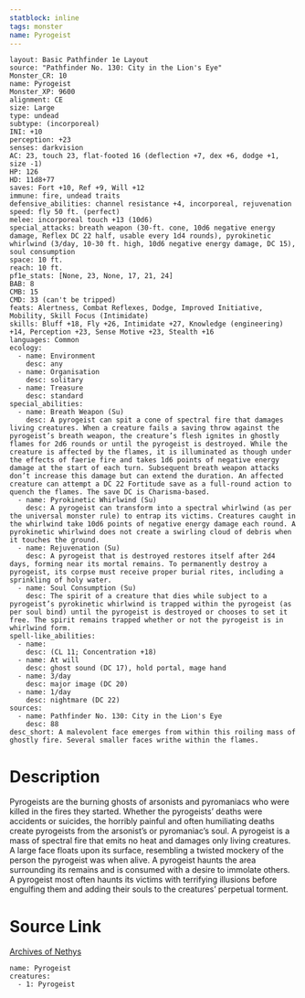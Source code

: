 ```yaml
---
statblock: inline
tags: monster
name: Pyrogeist
---
```

```statblock
layout: Basic Pathfinder 1e Layout
source: "Pathfinder No. 130: City in the Lion's Eye"
Monster_CR: 10
name: Pyrogeist
Monster_XP: 9600
alignment: CE
size: Large
type: undead
subtype: (incorporeal)
INI: +10
perception: +23
senses: darkvision
AC: 23, touch 23, flat-footed 16 (deflection +7, dex +6, dodge +1, size -1)
HP: 126
HD: 11d8+77
saves: Fort +10, Ref +9, Will +12
immune: fire, undead traits
defensive_abilities: channel resistance +4, incorporeal, rejuvenation
speed: fly 50 ft. (perfect)
melee: incorporeal touch +13 (10d6)
special_attacks: breath weapon (30-ft. cone, 10d6 negative energy damage, Reflex DC 22 half, usable every 1d4 rounds), pyrokinetic whirlwind (3/day, 10-30 ft. high, 10d6 negative energy damage, DC 15), soul consumption
space: 10 ft.
reach: 10 ft.
pf1e_stats: [None, 23, None, 17, 21, 24]
BAB: 8
CMB: 15
CMD: 33 (can't be tripped)
feats: Alertness, Combat Reflexes, Dodge, Improved Initiative, Mobility, Skill Focus (Intimidate)
skills: Bluff +18, Fly +26, Intimidate +27, Knowledge (engineering) +14, Perception +23, Sense Motive +23, Stealth +16
languages: Common
ecology:
  - name: Environment
    desc: any
  - name: Organisation
    desc: solitary
  - name: Treasure
    desc: standard
special_abilities:
  - name: Breath Weapon (Su)
    desc: A pyrogeist can spit a cone of spectral fire that damages living creatures. When a creature fails a saving throw against the pyrogeist’s breath weapon, the creature’s flesh ignites in ghostly flames for 2d6 rounds or until the pyrogeist is destroyed. While the creature is affected by the flames, it is illuminated as though under the effects of faerie fire and takes 1d6 points of negative energy damage at the start of each turn. Subsequent breath weapon attacks don’t increase this damage but can extend the duration. An affected creature can attempt a DC 22 Fortitude save as a full-round action to quench the flames. The save DC is Charisma-based.
  - name: Pyrokinetic Whirlwind (Su)
    desc: A pyrogeist can transform into a spectral whirlwind (as per the universal monster rule) to entrap its victims. Creatures caught in the whirlwind take 10d6 points of negative energy damage each round. A pyrokinetic whirlwind does not create a swirling cloud of debris when it touches the ground.
  - name: Rejuvenation (Su)
    desc: A pyrogeist that is destroyed restores itself after 2d4 days, forming near its mortal remains. To permanently destroy a pyrogeist, its corpse must receive proper burial rites, including a sprinkling of holy water.
  - name: Soul Consumption (Su)
    desc: The spirit of a creature that dies while subject to a pyrogeist’s pyrokinetic whirlwind is trapped within the pyrogeist (as per soul bind) until the pyrogeist is destroyed or chooses to set it free. The spirit remains trapped whether or not the pyrogeist is in whirlwind form.
spell-like_abilities:
  - name:
    desc: (CL 11; Concentration +18)
  - name: At will
    desc: ghost sound (DC 17), hold portal, mage hand
  - name: 3/day
    desc: major image (DC 20)
  - name: 1/day
    desc: nightmare (DC 22)
sources:
  - name: Pathfinder No. 130: City in the Lion's Eye
    desc: 88
desc_short: A malevolent face emerges from within this roiling mass of ghostly fire. Several smaller faces writhe within the flames.
```
# Description
Pyrogeists are the burning ghosts of arsonists and pyromaniacs who were killed in the fires they started. Whether the pyrogeists’ deaths were accidents or suicides, the horribly painful and often humiliating deaths create pyrogeists from the arsonist’s or pyromaniac’s soul. A pyrogeist is a mass of spectral fire that emits no heat and damages only living creatures. A large face floats upon its surface, resembling a twisted mockery of the person the pyrogeist was when alive. A pyrogeist haunts the area surrounding its remains and is consumed with a desire to immolate others. A pyrogeist most often haunts its victims with terrifying illusions before engulfing them and adding their souls to the creatures’ perpetual torment.
# Source Link
[Archives of Nethys](https://aonprd.com/MonsterDisplay.aspx?ItemName=Pyrogeist)
```encounter-table
name: Pyrogeist
creatures:
  - 1: Pyrogeist
```
